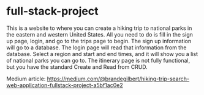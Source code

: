 # full-stack-project

This is a website to where you can create a hiking trip to national parks in the eastern and western United States. All you need to do is fill in the sign up page, login, and go to the trips page to begin. The sign up information will go to a database. The login page will read that information from the database. Select a region and start and end times, and it will show you a list of national parks you can go to. The itinerary page is not fully functional, but you have the standard Create and Read from CRUD.

Medium article: https://medium.com/@brandegilbert/hiking-trip-search-web-application-fullstack-project-a5bf1ac0e2
